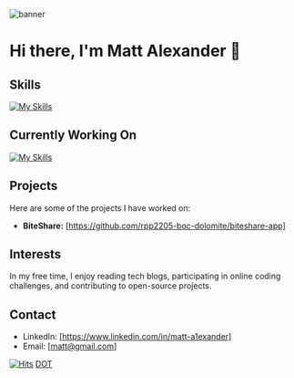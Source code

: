 ![banner](https://github.com/malexander6/malexander6-public/blob/main/banner01.gif)

# Hi there, I'm Matt Alexander 👋


## Skills

[![My Skills](https://skills.thijs.gg/icons?i=js,react,html,css,mongodb,mysql,postgres,nodejs,docker,git,cloudflare,py&theme=light)](https://skills.thijs.gg)

## Currently Working On

[![My Skills](https://skills.thijs.gg/icons?i=ts,&theme=light)](https://skills.thijs.gg)

## Projects

Here are some of the projects I have worked on:

- **BiteShare:** [https://github.com/rpp2205-boc-dolomite/biteshare-app]

## Interests

In my free time, I enjoy reading tech blogs, participating in online coding challenges, and contributing to open-source projects.

## Contact

- LinkedIn: [https://www.linkedin.com/in/matt-a1exander]
- Email: [matt@gmail.com]


[![Hits](https://hits.sh/github.com/malexander6/hits.svg)](https://hits.sh/github.com/malexander6/hits/)
[DOT](https://api.segment.io/v1/pixel/track?data=eyJ3cml0ZUtleSI6ICJvTXppNEpJd2xYa1RGUDhxdnE1WUdlbkFQRkZvNVExVSIsICJ1c2VySWQiOiAidGVzdFVzZXIiLCAiZXZlbnQiOiAiR2l0SHViIFByb2ZpbGUgVmlzaXRlZCJ9)

<!--
**malexander6/malexander6** is a ✨ _special_ ✨ repository because its `README.md` (this file) appears on your GitHub profile.

Here are some ideas to get you started:

- 🔭 I’m currently working on ...
- 🌱 I’m currently learning ...
- 👯 I’m looking to collaborate on ...
- 🤔 I’m looking for help with ...
- 💬 Ask me about ...
- 📫 How to reach me: ...
- 😄 Pronouns: ...
- ⚡ Fun fact: ...
-->
